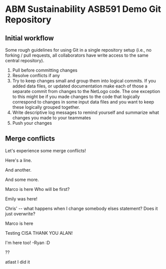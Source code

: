 # ABM Sustainability ASB591 Demo Git Repository

## Initial workflow
Some rough guidelines for using Git in a single repository setup (i.e., no forking / pull requests, all collaborators
have write access to the same central repository).

1. Pull before committing changes
2. Resolve conflicts if any
3. Try to keep changes small and group them into logical commits. If you added data files, or updated documentation make each of those a separate commit from changes to the NetLogo code. The one exception to this might be if you made changes to the code that logically correspond to changes in some input data files and you want to keep these logically grouped together.
4. Write descriptive log messages to remind yourself and summarize what changes you made to your teammates
5. Push your changes


## Merge conflicts

Let's experience some merge conflicts!

Here's a line.

And another.

And some more.

Marco is here
Who will be first?

Emily was here!

Chris' -- what happens when I change somebody elses statement? Does it just overwrite?

Marco is here

Testing CISA THANK YOU ALAN!

I'm here too! -Ryan :D

??

atlast I did it
